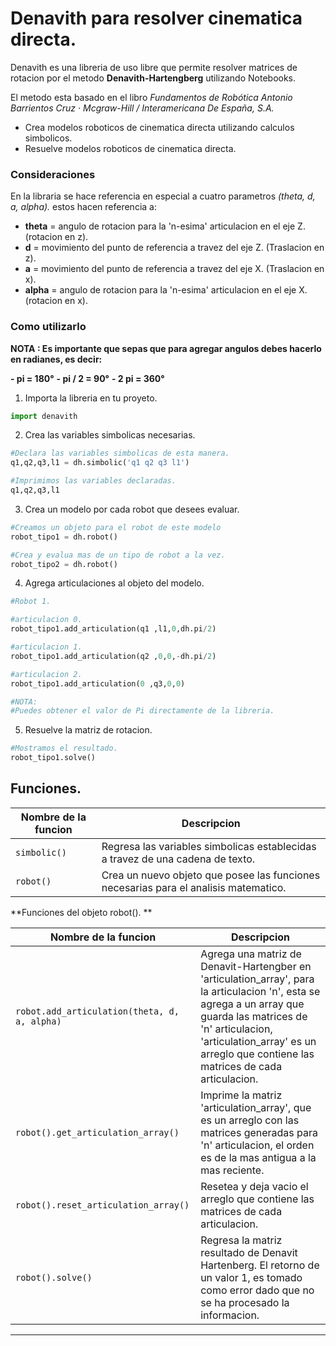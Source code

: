 # Denavith para resolver cinematica directa.

Denavith es una libreria de uso libre que permite resolver matrices de rotacion por el metodo **Denavith-Hartengberg** utilizando Notebooks.

El metodo esta basado en el libro *Fundamentos de Robótica
Antonio Barrientos Cruz · Mcgraw-Hill / Interamericana De España, S.A.*

  - Crea modelos roboticos de cinematica directa utilizando calculos simbolicos.
  - Resuelve modelos roboticos de cinematica directa.

###	Consideraciones
En la libraria se hace referencia en especial a cuatro parametros *(theta, d, a, alpha).* estos hacen referencia a:

-	**theta** = angulo de rotacion para la 'n-esima' articulacion en el eje Z.	(rotacion en z).
-	**d** = movimiento del punto de referencia a travez del eje Z. (Traslacion en z).
-	**a** = movimiento del punto de referencia a travez del eje X. (Traslacion en x).
-	**alpha** = angulo de rotacion para la 'n-esima' articulacion en el eje X.(rotacion en x).



###	Como utilizarlo


**NOTA : Es importante que sepas que para agregar angulos debes hacerlo en radianes, es decir:**

**-	pi = 180°**
**-	pi / 2 = 90°**
**-	2 pi = 360°**


1. Importa la libreria en tu proyeto.

```python
import denavith 
```

2. Crea las variables simbolicas necesarias.

```python
#Declara las variables simbolicas de esta manera.
q1,q2,q3,l1 = dh.simbolic('q1 q2 q3 l1')

#Imprimimos las variables declaradas.
q1,q2,q3,l1
```
3. Crea un modelo por cada robot que desees evaluar.

```python
#Creamos un objeto para el robot de este modelo
robot_tipo1 = dh.robot()

#Crea y evalua mas de un tipo de robot a la vez.
robot_tipo2 = dh.robot()
```

4. Agrega articulaciones al objeto del modelo.

```python
#Robot 1.

#articulacion 0.
robot_tipo1.add_articulation(q1 ,l1,0,dh.pi/2)

#articulacion 1.
robot_tipo1.add_articulation(q2 ,0,0,-dh.pi/2)

#articulacion 2.
robot_tipo1.add_articulation(0 ,q3,0,0)

#NOTA:
#Puedes obtener el valor de Pi directamente de la libreria.
```

5. Resuelve la matriz de rotacion.

```python
#Mostramos el resultado.
robot_tipo1.solve()
```

## Funciones.


|Nombre de la funcion | Descripcion          |
| ------------- | ------------------------------ |
| `simbolic()`      | Regresa las variables simbolicas establecidas a travez de una cadena de texto.       |
| `robot()`   | Crea un nuevo objeto que posee las funciones necesarias para el analisis matematico.    |

**Funciones del objeto robot(). **

|Nombre de la funcion | Descripcion          |
| ------------- | ------------------------------ |
| `robot.add_articulation(theta, d, a, alpha)`      | Agrega una matriz de Denavit-Hartengber en 'articulation_array', para la articulacion 'n', esta se agrega a un array que guarda las matrices de 'n' articulacion, 'articulation_array' es un arreglo que contiene las matrices de cada articulacion.       |
| `robot().get_articulation_array()`   | Imprime la matriz 'articulation_array', que es un arreglo con las matrices generadas para 'n' articulacion, el orden es de la mas antigua a la mas reciente.  |
| `robot().reset_articulation_array()`   |  Resetea y deja vacio el arreglo que contiene las matrices de cada articulacion.  |
| `robot().solve()`   |  Regresa la matriz resultado de Denavit Hartenberg.        El retorno de un valor 1, es tomado como error dado que no se ha procesado la informacion. |

------------
